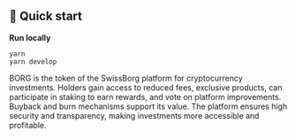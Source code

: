 ## 🚀 Quick start

**Run locally**

```shell
yarn
yarn develop
```

BORG is the token of the SwissBorg platform for cryptocurrency investments. Holders gain access to reduced fees, exclusive products, can participate in staking to earn rewards, and vote on platform improvements. Buyback and burn mechanisms support its value. The platform ensures high security and transparency, making investments more accessible and profitable.
